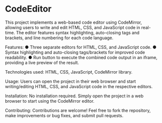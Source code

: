 # CodeEditor
This project implements a web-based code editor using CodeMirror, allowing users to write and edit HTML, CSS, and JavaScript code in real-time. The editor features syntax highlighting, auto-closing tags and brackets, and line numbering for each code language.

Features:
● Three separate editors for HTML, CSS, and JavaScript code.
● Syntax highlighting and auto-closing tags/brackets for improved code readability.
● Run button to execute the combined code output in an iframe, providing a live preview of the result.

Technologies used: HTML, CSS, JavaScript, CodeMirror library.

Usage: Users can open the project in their web browser and start writing/editing HTML, CSS, and JavaScript code in the respective editors.

Installation: No installation required. Simply open the project in a web browser to start using the CodeMirror editor.

Contributing: Contributions are welcome! Feel free to fork the repository, make improvements or bug fixes, and submit pull requests.
